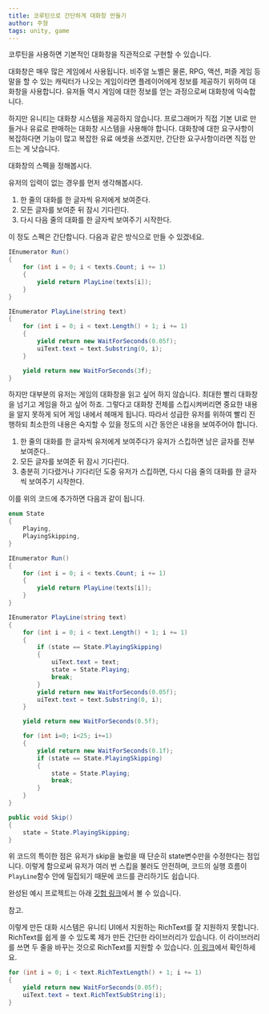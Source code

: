 ```yaml
---
title: 코루틴으로 간단하게 대화창 만들기
author: 주형
tags: unity, game
---
```


코루틴을 사용하면 기본적인 대화창을 직관적으로 구현할 수 있습니다.

대화창은 매우 많은 게임에서 사용됩니다. 비주얼 노벨은 물론, RPG, 액션, 퍼즐 게임 등 말을 할 수 있는 캐릭터가 나오는 게임이라면 플레이어에게 정보를 제공하기 위하여 대화창을 사용합니다. 유저들 역시 게임에 대한 정보를 얻는 과정으로써 대화창에 익숙합니다.

하지만 유니티는 대화창 시스템을 제공하지 않습니다. 프로그래머가 직접 기본 UI로 만들거나 유료로 판매하는 대화창 시스템을 사용해야 합니다. 대화창에 대한 요구사항이 복잡하다면 기능이 많고 복잡한 유료 에셋을 쓰겠지만, 간단한 요구사항이라면 직접 만드는 게 낫습니다.

대화창의 스펙을 정해봅시다.

유저의 입력이 없는 경우를 먼저 생각해봅시다.

1. 한 줄의 대화를 한 글자씩 유저에게 보여준다.
1. 모든 글자를 보여준 뒤 잠시 기다린다.
1. 다시 다음 줄의 대화를 한 글자씩 보여주기 시작한다.

이 정도 스펙은 간단합니다. 다음과 같은 방식으로 만들 수 있겠네요.

```cs
IEnumerator Run()
{
    for (int i = 0; i < texts.Count; i += 1)
    {
        yield return PlayLine(texts[i]);
    }
}

IEnumerator PlayLine(string text)
{
    for (int i = 0; i < text.Length() + 1; i += 1)
    {
        yield return new WaitForSeconds(0.05f);
        uiText.text = text.Substring(0, i);
    }

    yield return new WaitForSeconds(3f);
}
```

하지만 대부분의 유저는 게임의 대화창을 읽고 싶어 하지 않습니다. 최대한 빨리 대화창을 넘기고 게임을 하고 싶어 하죠. 그렇다고 대화창 전체를 스킵시켜버리면 중요한 내용을 알지 못하게 되어 게임 내에서 헤매게 됩니다. 따라서 성급한 유저를 위하여 빨리 진행하되 최소한의 내용은 숙지할 수 있을 정도의 시간 동안은 내용을 보여주어야 합니다.

1. 한 줄의 대화를 한 글자씩 유저에게 보여주다가 유저가 스킵하면 남은 글자를 전부 보여준다..
1. 모든 글자를 보여준 뒤 잠시 기다린다.
1. 충분히 기다렸거나 기다리던 도중 유저가 스킵하면, 다시 다음 줄의 대화를 한 글자씩 보여주기 시작한다.

이를 위의 코드에 추가하면 다음과 같이 됩니다.

```cs
enum State
{
    Playing,
    PlayingSkipping,
}

IEnumerator Run()
{
    for (int i = 0; i < texts.Count; i += 1)
    {
        yield return PlayLine(texts[i]);
    }
}

IEnumerator PlayLine(string text)
{
    for (int i = 0; i < text.Length() + 1; i += 1)
    {
        if (state == State.PlayingSkipping)
        {
            uiText.text = text;
            state = State.Playing;
            break;
        }
        yield return new WaitForSeconds(0.05f);
        uiText.text = text.Substring(0, i);
    }

    yield return new WaitForSeconds(0.5f);

    for (int i=0; i<25; i+=1)
    {
        yield return new WaitForSeconds(0.1f);
        if (state == State.PlayingSkipping)
        {
            state = State.Playing;
            break;
        }
    }
}

public void Skip()
{
    state = State.PlayingSkipping;
}
```

위 코드의 특이한 점은 유저가 skip을 눌렀을 때 단순히 state변수만을 수정한다는 점입니다. 이렇게 함으로써 유저가 여러 번 스킵을 불러도 안전하며, 코드의 실행 흐름이 `PlayLine`함수 안에 밀집되기 때문에 코드를 관리하기도 쉽습니다.

완성된 예시 프로젝트는 아래 [깃헙 링크](https://github.com/majecty/DialogueByCoroutineExample)에서 볼 수 있습니다.

참고.

이렇게 만든 대화 시스템은 유니티 UI에서 지원하는 RichText를 잘 지원하지 못합니다. RichText를 쉽게 쓸 수 있도록 제가 만든 간단한 라이브러리가 있습니다. 이 라이브러리를 쓰면 두 줄을 바꾸는 것으로 RichText를 지원할 수 있습니다. [이 링크](https://github.com/majecty/Unity3dRichTextHelper)에서 확인하세요.

```cs
for (int i = 0; i < text.RichTextLength() + 1; i += 1)
{
    yield return new WaitForSeconds(0.05f);
    uiText.text = text.RichTextSubString(i);
}
```